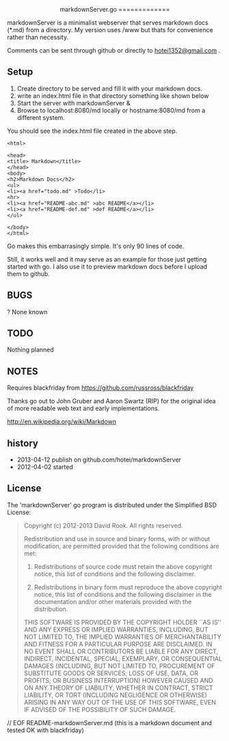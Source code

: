 
<center>
markdownServer.go
=============
</center>

markdownServer is a minimalist webserver that serves markdown docs (*.md)
from a directory.  My version uses /www but thats for convenience rather
than necessity.

Comments can be sent through github or directly to <hotei1352@gmail.com> .

Setup
-----

1. Create directory to be served and fill it with your markdown docs.
1. write an index.html file in that directory something like shown below
1. Start the server with markdownServer &
1. Browse to localhost:8080/md locally or hostname:8080/md from a different system.
 
You should see the index.html file created in the above step. 

```
<html>

<head>
<title> Markdown</title>
</head>
<body>
<h2>Markdown Docs</h2>
<ul>
<li><a href="todo.md" >Todo</li>
<hr>
<li><a href="README-abc.md" >abc README</a></li>
<li><a href="README-def.md" >def README</a></li>
</ul>

</body>
</html>
```

Go makes this embarrasingly simple. It's only 90 lines of code. 

Still, it works well and it may serve as an example
for those just getting started with go.  I also use it
to preview markdown docs before I upload them to github.


BUGS
----
? None known

TODO
----
Nothing planned

NOTES
-----
Requires blackfriday from https://github.com/russross/blackfriday

Thanks go out to John Gruber and Aaron Swartz (RIP) for the original 
idea of more readable web text and early implementations.

http://en.wikipedia.org/wiki/Markdown

history
-------
* 2013-04-12 publish on github.com/hotei/markdownServer
* 2012-04-02 started

License
-------
The 'markdownServer' go program is distributed under the Simplified BSD License:

> Copyright (c) 2012-2013 David Rook. All rights reserved.
> 
> Redistribution and use in source and binary forms, with or without modification, are
> permitted provided that the following conditions are met:
> 
>    1. Redistributions of source code must retain the above copyright notice, this list of
>       conditions and the following disclaimer.
> 
>    2. Redistributions in binary form must reproduce the above copyright notice, this list
>       of conditions and the following disclaimer in the documentation and/or other materials
>       provided with the distribution.
> 
> THIS SOFTWARE IS PROVIDED BY THE COPYRIGHT HOLDER ``AS IS'' AND ANY EXPRESS OR IMPLIED
> WARRANTIES, INCLUDING, BUT NOT LIMITED TO, THE IMPLIED WARRANTIES OF MERCHANTABILITY AND
> FITNESS FOR A PARTICULAR PURPOSE ARE DISCLAIMED. IN NO EVENT SHALL <COPYRIGHT HOLDER> OR
> CONTRIBUTORS BE LIABLE FOR ANY DIRECT, INDIRECT, INCIDENTAL, SPECIAL, EXEMPLARY, OR
> CONSEQUENTIAL DAMAGES (INCLUDING, BUT NOT LIMITED TO, PROCUREMENT OF SUBSTITUTE GOODS OR
> SERVICES; LOSS OF USE, DATA, OR PROFITS; OR BUSINESS INTERRUPTION) HOWEVER CAUSED AND ON
> ANY THEORY OF LIABILITY, WHETHER IN CONTRACT, STRICT LIABILITY, OR TORT (INCLUDING
> NEGLIGENCE OR OTHERWISE) ARISING IN ANY WAY OUT OF THE USE OF THIS SOFTWARE, EVEN IF
> ADVISED OF THE POSSIBILITY OF SUCH DAMAGE.

// EOF README-markdownServer.md  (this is a markdown document and tested OK with blackfriday)
